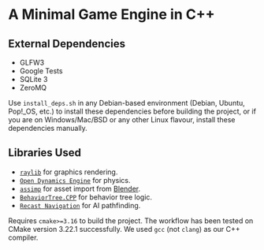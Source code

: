 # A Minimal Game Engine in C++

## External Dependencies

* GLFW3
* Google Tests
* SQLite 3
* ZeroMQ

Use ``install_deps.sh`` in any Debian-based environment (Debian, Ubuntu, Pop!_OS, etc.) to install these dependencies before building the project, or if you are on Windows/Mac/BSD or any other Linux flavour, install these dependencies manually.

## Libraries Used

* [``raylib``](https://www.raylib.com/) for graphics rendering.
* [``Open Dynamics Engine``](https://www.ode.org/) for physics.
* [``assimp``](https://www.assimp.org/) for asset import from [Blender](https://www.blender.org/).
* [``BehaviorTree.CPP``](https://www.behaviortree.dev/) for behavior tree logic.
* [``Recast Navigation``](https://recastnav.com/) for AI pathfinding.

Requires ``cmake>=3.16`` to build the project. The workflow has been tested on CMake version 3.22.1 successfully. We used ``gcc`` (not ``clang``) as our C++ compiler.
